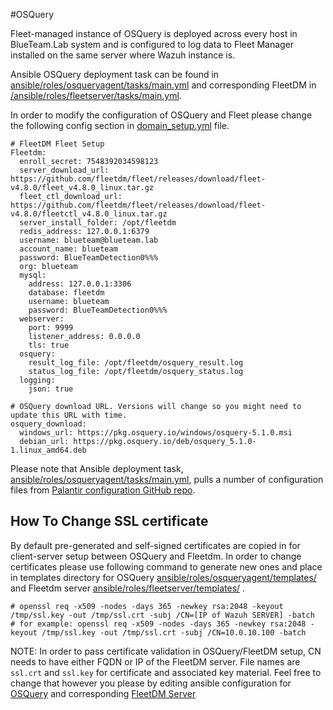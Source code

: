 #OSQuery

Fleet-managed instance of OSQuery is deployed across every host in BlueTeam.Lab system and is configured to log data to Fleet Manager installed on the same server where Wazuh instance is.

Ansible OSQuery deployment task can be found in [ansible/roles/osqueryagent/tasks/main.yml](../ansible/roles/osqueryagent/tasks/main.yml) and corresponding FleetDM in [/ansible/roles/fleetserver/tasks/main.yml](../ansible/roles/fleetserver/tasks/main.yml).

In order to modify the configuration of OSQuery and Fleet please change the following config section in [domain_setup.yml](ansible/domain_setup.yml) file.
```
# FleetDM Fleet Setup
Fleetdm:
  enroll_secret: 7548392034598123
  server_download_url: https://github.com/fleetdm/fleet/releases/download/fleet-v4.8.0/fleet_v4.8.0_linux.tar.gz
  fleet_ctl_download_url: https://github.com/fleetdm/fleet/releases/download/fleet-v4.8.0/fleetctl_v4.8.0_linux.tar.gz
  server_install_folder: /opt/fleetdm
  redis_address: 127.0.0.1:6379
  username: blueteam@blueteam.lab
  account_name: blueteam
  password: BlueTeamDetection0%%%
  org: blueteam
  mysql:
    address: 127.0.0.1:3306
    database: fleetdm
    username: blueteam
    password: BlueTeamDetection0%%%
  webserver:
    port: 9999
    listener_address: 0.0.0.0
    tls: true
  osquery:
    result_log_file: /opt/fleetdm/osquery_result.log
    status_log_file: /opt/fleetdm/osquery_status.log
  logging:
    json: true
    
# OSQuery download URL. Versions will change so you might need to update this URL with time.
osquery_download:
  windows_url: https://pkg.osquery.io/windows/osquery-5.1.0.msi
  debian_url: https://pkg.osquery.io/deb/osquery_5.1.0-1.linux_amd64.deb
```

Please note that Ansible deployment task, [ansible/roles/osqueryagent/tasks/main.yml](../ansible/roles/osqueryagent/tasks/main.yml), pulls a number of configuration files from [Palantir configuration GitHub repo](https://github.com/palantir/osquery-configuration).

## How To Change SSL certificate

By default pre-generated and self-signed certificates are copied in for client-server setup between OSQuery and Fleetdm. In order to change certificates please use following command to generate new ones and place in templates directory for OSQuery [ansible/roles/osqueryagent/templates/](../ansible/roles/osqueryagent/templates/) and Fleetdm server [ansible/roles/fleetserver/templates/](../ansible/roles/fleetserver/templates/) .

```
# openssl req -x509 -nodes -days 365 -newkey rsa:2048 -keyout /tmp/ssl.key -out /tmp/ssl.crt -subj /CN=[IP of Wazuh SERVER] -batch
# for example: openssl req -x509 -nodes -days 365 -newkey rsa:2048 -keyout /tmp/ssl.key -out /tmp/ssl.crt -subj /CN=10.0.10.100 -batch
```

NOTE: In order to pass certificate validation in OSQuery/FleetDM setup, CN needs to have either FQDN or IP of the FleetDM server. File names are ```ssl.crt``` and ```ssl.key``` for certificate and associated key material. Feel free to change that however you please by editing ansible configuration for [OSQuery](../ansible/roles/osqueryagent/tasks/main.yml) and corresponding [FleetDM Server](../ansible/roles/fleetserver/tasks/main.yml)
